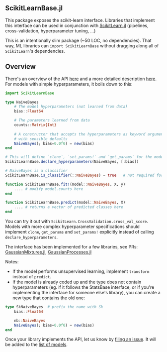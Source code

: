 ScikitLearnBase.jl
------------

This package exposes the scikit-learn interface. Libraries that implement this
interface can be used in conjunction with [ScikitLearn.jl](https://github.com/cstjean/ScikitLearn.jl) (pipelines, cross-validation, hyperparameter tuning, ...)

This is an intentionally slim package (~50 LOC, no dependencies). That way,
ML libraries can `import ScikitLearnBase` without dragging along all of
`ScikitLearn`'s dependencies.

Overview
-----

There's an overview of the API
[here](http://scikitlearnjl.readthedocs.org/en/latest/api/) and a more detailed
description [here](docs/API.md). For models with simple hyperparameters, it
boils down to this:

```julia
import ScikitLearnBase

type NaiveBayes
    # The model hyperparameters (not learned from data)
    bias::Float64

    # The parameters learned from data
    counts::Matrix{Int}
    
    # A constructor that accepts the hyperparameters as keyword arguments
    # with sensible defaults
    NaiveBayes(; bias=0.0f0) = new(bias)
end

# This will define `clone`, `set_params!` and `get_params` for the model
ScikitLearnBase.declare_hyperparameters(NaiveBayes, [:bias])

# NaiveBayes is a classifier
ScikitLearnBase.is_classifier(::NaiveBayes) = true   # not required for transformers

function ScikitLearnBase.fit!(model::NaiveBayes, X, y)
    .... # modify model.counts here
end

function ScikitLearnBase.predict(model::NaiveBayes, X)
    .... # returns a vector of predicted classes here
end
```

You can try it out with `ScikitLearn.CrossValidation.cross_val_score`. Models
with more complex hyperparameter specifications should implement `clone`,
`get_params` and `set_params!` explicitly instead of calling
`declare_hyperparameters`.

The interface has been implemented for a few libraries, see PRs:
[GaussianMixtures.jl](https://github.com/davidavdav/GaussianMixtures.jl/pull/18), [GaussianProcesses.jl](https://github.com/STOR-i/GaussianProcesses.jl/pull/17)

Notes:

- If the model performs unsupervised learning, implement `transform` instead of
`predict`.
- If the model is already coded up and the type does not contain
hyperparameters (eg. if it follows the StatsBase interface, or if you're
implementing the interface for someone else's library), you can create a new
type that contains the old one:

```julia
type SkNaiveBayes  # prefix the name with Sk
    bias::Float64

    nb::NaiveBayes
    NaiveBayes(; bias=0.0f0) = new(bias)
end
```

Once your library implements the API, let us know by [filing an
issue](https://github.com/cstjean/ScikitLearn.jl/issues). It will be added to
the [list of models](http://scikitlearnjl.readthedocs.org/en/latest/models/).
